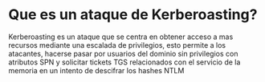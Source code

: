 # Que es un ataque de Kerberoasting?
Kerberoasting es un ataque que se centra en obtener acceso a mas recursos mediante una escalada de privilegios, esto permite a los atacantes, hacerse pasar por usuarios del dominio sin privilegios con atributos SPN y solicitar tickets TGS relacionados con el servicio de la memoria en un intento de descifrar los hashes NTLM 
